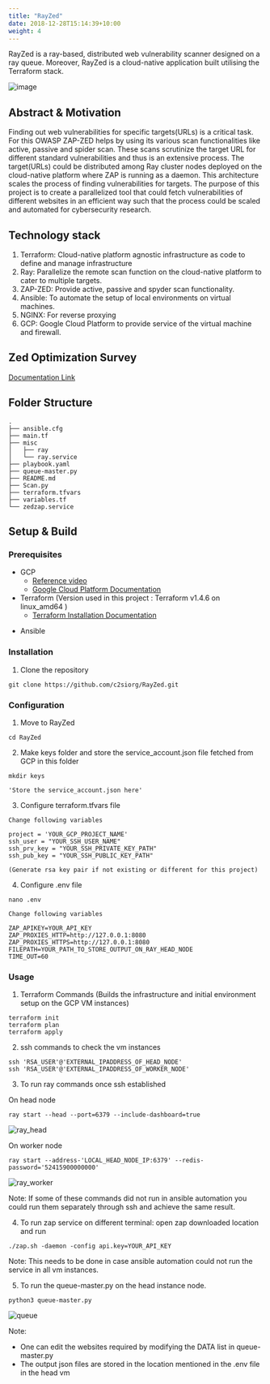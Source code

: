 ```yaml
---
title: "RayZed"
date: 2018-12-28T15:14:39+10:00
weight: 4
---
```


RayZed is a ray-based, distributed web vulnerability scanner designed on a ray queue. Moreover,
RayZed is a cloud-native application built utilising the Terraform stack.


![image](https://user-images.githubusercontent.com/20130001/148359955-35ed4632-224f-47c6-90b6-1cdde48ec898.png)

## Abstract & Motivation
Finding out web vulnerabilities for specific targets(URLs) is a critical task. For this OWASP ZAP-ZED
helps by using its various scan functionalities like active, passive and spider scan. These scans
scrutinize the target URL for different standard vulnerabilities and thus is an extensive process. The
target(URLs) could be distributed among Ray cluster nodes deployed on the cloud-native platform
where ZAP is running as a daemon. This architecture scales the process of finding vulnerabilities for
targets. The purpose of this project is to create a parallelized tool that could fetch vulnerabilities of
different websites in an efficient way such that the process could be scaled and automated for
cybersecurity research.

## Technology stack
1. Terraform: Cloud-native platform agnostic infrastructure as code to define and manage
infrastructure
2. Ray: Parallelize the remote scan function on the cloud-native platform to cater to multiple
targets.
3. ZAP-ZED: Provide active, passive and spyder scan functionality.
4. Ansible: To automate the setup of local environments on virtual machines.
5. NGINX: For reverse proxying
6. GCP: Google Cloud Platform to provide service of the virtual machine and firewall.

## Zed Optimization Survey
[Documentation Link](https://docs.google.com/document/d/1j10LrdNFHic8l0VE-8o0wIziROTtdShs2HFSZ6Xkcog/edit?usp=sharing)

## Folder Structure
```
.
├── ansible.cfg
├── main.tf
├── misc
│   ├── ray
│   └── ray.service
├── playbook.yaml
├── queue-master.py
├── README.md
├── Scan.py
├── terraform.tfvars
├── variables.tf
└── zedzap.service

```

## Setup & Build

### Prerequisites
* GCP 
    * [Reference video](https://youtu.be/e_8LZL2Th_4)
    * [Google Cloud Platform Documentation](https://cloud.google.com/docs)
* Terraform (Version used in this project : Terraform v1.4.6
on linux_amd64
)
    * [Terraform Installation Documentation](https://developer.hashicorp.com/terraform/downloadsd)

- Ansible

### Installation

1. Clone the repository
```
git clone https://github.com/c2siorg/RayZed.git
```
### Configuration

1. Move to RayZed
```
cd RayZed
```

2. Make keys folder and store the service_account.json file fetched from GCP in this folder

```
mkdir keys

'Store the service_account.json here'
```
3. Configure terraform.tfvars file
```
Change following variables

project = 'YOUR_GCP_PROJECT_NAME'
ssh_user = "YOUR_SSH_USER_NAME"
ssh_prv_key = "YOUR_SSH_PRIVATE_KEY_PATH"
ssh_pub_key = "YOUR_SSH_PUBLIC_KEY_PATH"

(Generate rsa key pair if not existing or different for this project)
```
4. Configure .env file
```
nano .env

Change following variables

ZAP_APIKEY=YOUR_API_KEY
ZAP_PROXIES_HTTP=http://127.0.0.1:8080
ZAP_PROXIES_HTTPS=http://127.0.0.1:8080
FILEPATH=YOUR_PATH_TO_STORE_OUTPUT_ON_RAY_HEAD_NODE
TIME_OUT=60

```

### Usage

1. Terraform Commands (Builds the infrastructure and initial environment setup on the GCP VM instances)
```
terraform init
terraform plan
terraform apply
```

2. ssh commands to check the vm instances

```
ssh 'RSA_USER'@'EXTERNAL_IPADDRESS_OF_HEAD_NODE'
ssh 'RSA_USER'@'EXTERNAL_IPADDRESS_OF_WORKER_NODE'
```
3. To run ray commands once ssh established

On head node
```
ray start --head --port=6379 --include-dashboard=true
```
![ray_head](screenshots/ray-head.jpg)

On worker node
```
ray start --address-'LOCAL_HEAD_NODE_IP:6379' --redis-password='52415900000000'
```
![ray_worker](screenshots/ray-worker.jpg)

Note: If some of these commands did not run in ansible automation you could run them separately through ssh and achieve the same result.

4. To run zap service on different terminal: open zap downloaded location  and run
```
./zap.sh -daemon -config api.key=YOUR_API_KEY
```
Note: This needs to be done in case ansible automation could not run the service in all vm instances.

5. To run the queue-master.py on the head instance node. 
```
python3 queue-master.py
```
![queue](screenshots/queue-master.jpg)

Note:
- One can edit the websites required by modifying the DATA list in queue-master.py 
- The output json files are stored in the location mentioned in the .env file in the head vm